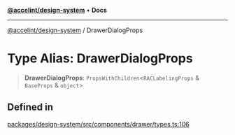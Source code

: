 [**@accelint/design-system**](../README.md) • **Docs**

***

[@accelint/design-system](../README.md) / DrawerDialogProps

# Type Alias: DrawerDialogProps

> **DrawerDialogProps**: `PropsWithChildren`\<`RACLabelingProps` & `BaseProps` & `object`\>

## Defined in

[packages/design-system/src/components/drawer/types.ts:106](https://github.com/gohypergiant/standard-toolkit/blob/258694cea8ed8bbd956b3cf5da47c2c9debcf127/packages/design-system/src/components/drawer/types.ts#L106)
